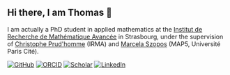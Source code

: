 ## Hi there, I am Thomas 👋

<!--
**thomas-saigre/thomas-saigre** is a ✨ _special_ ✨ repository because its `README.md` (this file) appears on your GitHub profile.

Here are some ideas to get you started:

- 🔭 I’m currently working on ...
- 🌱 I’m currently learning ...
- 👯 I’m looking to collaborate on ...
- 🤔 I’m looking for help with ...
- 💬 Ask me about ...
- 📫 How to reach me: ...
- 😄 Pronouns: ...
- ⚡ Fun fact: ...
-->

I am actually a PhD student in applied mathematics at the [Institut de Recherche de Mathématique Avancée](https://irma.math.unistra.fr/) in Strasbourg,
under the supervision of [Christophe Prud'homme](https://github.com/prudhomm) (IRMA) and [Marcela Szopos](http://helios.mi.parisdescartes.fr/~mszoposh/) (MAP5, Université Paris Cité).


[![GitHub](https://img.shields.io/badge/github-thomas--saigre-000000?logo=github)](https://github.com/thomas-saigre)
[![ORCID](https://img.shields.io/badge/ORCID-0009--0009--5763--4956-green?logo=orcid)](https://orcid.org/0009-0009-5763-4956)
[![Scholar](https://img.shields.io/badge/Scholar-Thomas_Saigre-4285f4?logo=google-scholar)](https://scholar.google.fr/citations?user=eXz9qmcAAAAJ&hl=fr&oi=ao)
[![LinkedIn](https://img.shields.io/badge/LinkedIn-Thomas_Saigre-1a4fc4?logo=linkedin)](https://www.linkedin.com/in/thomas-saigre-09722a1b7/)

